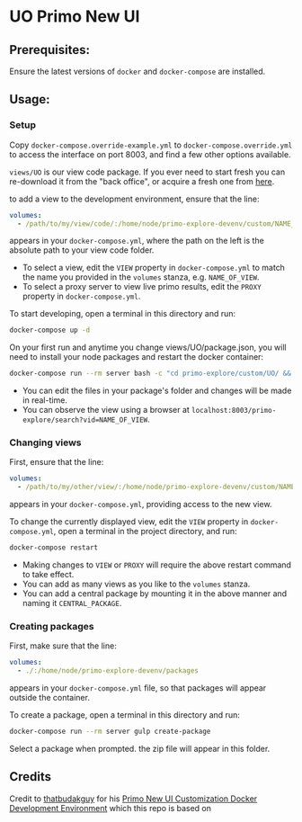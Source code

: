 # UO Primo New UI

## Prerequisites:

Ensure the latest versions of `docker` and `docker-compose` are installed.

## Usage:

### Setup

Copy `docker-compose.override-example.yml` to `docker-compose.override.yml` to
access the interface on port 8003, and find a few other options available.

`views/UO` is our view code package. If you ever need to start fresh you can
re-download it from the "back office", or acquire a fresh one from
[here](https://github.com/ExLibrisGroup/primo-explore-package).

to add a view to the development environment, ensure that the line:

```yml
volumes:
  - /path/to/my/view/code/:/home/node/primo-explore-devenv/custom/NAME_OF_VIEW
```

appears in your `docker-compose.yml`, where the path on the left is the
absolute path to your view code folder.

- To select a view, edit the `VIEW` property in `docker-compose.yml` to match
  the name you provided in the `volumes` stanza, e.g. `NAME_OF_VIEW`.
- To select a proxy server to view live primo results, edit the `PROXY`
  property in `docker-compose.yml`.

To start developing, open a terminal in this directory and run:

```sh
docker-compose up -d
```

On your first run and anytime you change views/UO/package.json, you will need
to install your node packages and restart the docker container:

```sh
docker-compose run --rm server bash -c "cd primo-explore/custom/UO/ && npm install" && docker-compose down && docker-compose -d
```

- You can edit the files in your package's folder and changes will be made in
  real-time.
- You can observe the view using a browser at
  `localhost:8003/primo-explore/search?vid=NAME_OF_VIEW`.

### Changing views

First, ensure that the line:

```yml
volumes:
  - /path/to/my/other/view/:/home/node/primo-explore-devenv/custom/NAME_OF_OTHER_VIEW
```

appears in your `docker-compose.yml`, providing access to the new view.

To change the currently displayed view, edit the `VIEW` property in
`docker-compose.yml`, open a terminal in the project directory, and run:

```sh
docker-compose restart
```

- Making changes to `VIEW` or `PROXY` will require the above restart command to
  take effect.
- You can add as many views as you like to the `volumes` stanza.
- You can add a central package by mounting it in the above manner and naming
  it `CENTRAL_PACKAGE`.

### Creating packages

First, make sure that the line:

```yml
volumes:
  - ./:/home/node/primo-explore-devenv/packages
```

appears in your `docker-compose.yml` file, so that packages will appear outside
the container.

To create a package, open a terminal in this directory and run:

```sh
docker-compose run --rm server gulp create-package
```

Select a package when prompted. the zip file will appear in this folder.

## Credits

Credit to [thatbudakguy](https://github.com/thatbudakguy) for his [Primo New UI Customization Docker Development Environment](https://github.com/thatbudakguy/primo-explore-devenv-docker) which this repo is based on
